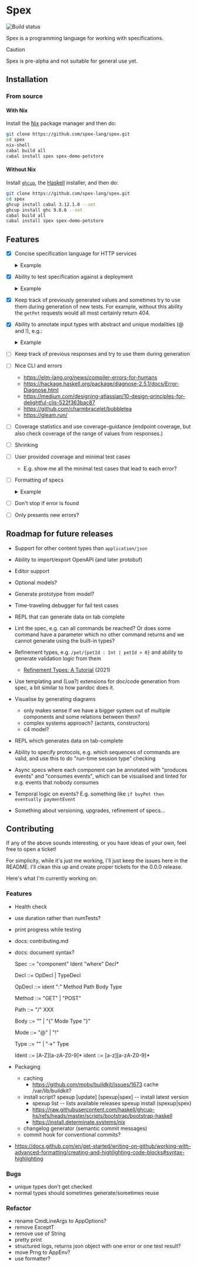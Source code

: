 # Spex

![Build status](https://github.com/spex-lang/spex/actions/workflows/main.yaml/badge.svg)

Spex is a programming language for working with specifications.

> [!CAUTION]
> Spex is pre-alpha and not suitable for general use yet.

## Installation

### From source

#### With Nix

Install the [Nix](https://nixos.org/download/) package manager and then do:

```bash
git clone https://github.com/spex-lang/spex.git
cd spex
nix-shell
cabal build all
cabal install spex spex-demo-petstore
```

#### Without Nix

Install [`ghcup`](https://www.haskell.org/ghcup/install/), the
[Haskell](https://www.haskell.org/) installer, and then do:

```bash
git clone https://github.com/spex-lang/spex.git
cd spex
ghcup install cabal 3.12.1.0 --set
ghcup install ghc 9.6.6 --set
cabal build all
cabal install spex spex-demo-petstore
```

## Features

- [x] Concise specification language for HTTP services
  <details>
  
  <summary>Example</summary>
  
  ```
  $ cat example/petstore-basic.spex
  component PetStore where
  
  addPet : POST /pet Pet
  getPet : GET /pet/{petId : Int} -> Pet
  
  type Pet =
    { petId   : Int
    , petName : String
    }
  ```
  
  </details>

- [x] Ability to test specification against a deployment
  <details>

  <summary>Example</summary>

  ```bash
  $ spex-demo-petstore &
  $ PID_PETSTORE=$!
  $ spex example/petstore-basic.spex

  i Verifying the deployment:    http://localhost:8080
    against the specification:   example/petstore-basic.spex
  
  i Parsing the specification.
  
  i Waiting for health check to pass.
  
  i Starting to run tests.
  
  i All tests passed, here are the results:
  
    failing tests: []
    client errors: 53
    coverage:      fromList [(OpId "addPet",44),(OpId "getPet",56)]
  $ kill ${PID_PETSTORE}
  [1]+  Terminated              spex-demo-petstore
  ```

  </details>

- [x] Keep track of previously generated values and sometimes try to use them
  during generation of new tests. For example, without this ability the
  `getPet` requests would all most certainly return 404.

- [x] Ability to annotate input types with abstract and unique modalities (@ and
  !), e.g.:
  <details>

  <summary>Example</summary>

  ```diff
  $ diff -u example/petstore-basic.spex example/petstore-modal.spex
  - addPet : POST /pet Pet
  - getPet : GET /pet/{petId : Int} -> Pet
  + addPet : POST /pet !Pet
  + getPet : GET /pet/{petId : @Int} -> Pet
  $ spex example/petstore-modal.spex
  cabal run spex -- example/petstore-modal.spex

  i Verifying the deployment:    http://localhost:8080
    against the specification:   example/petstore-modal.spex
  
  i Parsing the specification.
  
  i Waiting for health check to pass.
  
  i Starting to run tests.
  
  i All tests passed, here are the results:
  
    failing tests: []
    client errors: 3
    coverage:      fromList [(OpId "addPet",51),(OpId "getPet",49)]
  ```

  Notice how many fewer 404 errors we get for `getPet` now, because of the
  abstract (`@`) annotation on `petId`.

  Where an abstract type isn't generated, i.e. gets reused, and a unique type
  is always generated and never reused. Without any annotation a coin is
  flipped and the value either gets reused or generated.
  </details>

- [ ] Keep track of previous responses and try to use them during generation 

- [ ] Nice CLI and errors
  + https://elm-lang.org/news/compiler-errors-for-humans
  + https://hackage.haskell.org/package/diagnose-2.5.1/docs/Error-Diagnose.html
  + https://medium.com/designing-atlassian/10-design-principles-for-delightful-clis-522f363bac87
  + https://github.com/charmbracelet/bubbletea
  + https://gleam.run/

- [ ] Coverage statistics and use coverage-guidance (endpoint coverage,
  but also check coverage of the range of values from responses.)

- [ ] Shrinking

- [ ] User provided coverage and minimal test cases
  + E.g. show me all the minimal test cases that lead to each error?

- [ ] Formatting of specs
  <details>

  <summary>Example</summary>

  ```bash
  $ cat example/petstore-badly-formatted.spex
  component PetStore
    where
  
  addPet     : POST   
    /pet Pet

  getPet :GET /pet/{ petId  : 
    Int} ->
    Pet
  $ spex fmt example/petstore-badly-formatted.spex
  component PetStore where
  
  addPet : POST /pet Pet
  getPet : GET /pet/{petId : Int} -> Pet
  ```

  </details>

- [ ] Don't stop if error is found

- [ ] Only presents new errors?

## Roadmap for future releases

* Support for other content types than `application/json`

* Ability to import/export OpenAPI (and later protobuf)

* Editor support

* Optional models?

* Generate prototype from model?

* Time-traveling debugger for fail test cases

* REPL that can generate data on tab complete

* Lint the spec, e.g. can all commands be reached? Or does some
  command have a parameter which no other command returns and we
  cannot generate using the built-in types?

* Refinement types, e.g. `/pet/{petId : Int | petId > 0}` and ability to generate
  validation logic from them
  - [Refinement Types: A Tutorial](https://arxiv.org/abs/2010.07763v1) (2021)

* Use templating and (Lua?) extensions for doc/code generation from
  spec, a bit similar to how pandoc does it.

* Visualise by generating diagrams
  + only makes sense if we have a bigger system out of multiple components and
    some relations between them?
  + complex systems approach? (actants, constructors)
  + c4 model?

* REPL which generates data on tab-complete

* Ability to specify protocols, e.g. which sequences of commands
  are valid, and use this to do "run-time session type" checking

* Async specs where each component can be annotated with "produces
  events" and "consumes events", which can be visualised and linted
  for e.g. events that nobody consumes

* Temporal logic on events? E.g. something like `if buyPet then eventually
  paymentEvent`

* Something about versioning, upgrades, refinement of specs...

## Contributing

If any of the above sounds interesting, or you have ideas of your own, feel
free to open a ticket!

For simplicity, while it's just me working, I'll just keep the issues here in
the README. I'll clean this up and create proper tickets for the 0.0.0 release.

Here's what I'm currently working on:

### Features

- Health check
- use duration rather than numTests?
- print progress while testing
- docs: contributing.md
- docs: document syntax?

  Spec ::= "component" Ident "where" Decl*

  Decl ::= OpDecl | TypeDecl

  OpDecl ::= ident ":" Method Path Body Type

  Method ::= "GET" | "POST"

  Path ::= "/"  XXX

  Body ::= "" | "{" Mode Type "}"

  Mode ::= "@" | "!"

  Type ::= "" | "->" Type

  Ident ::= [A-Z][a-zA-Z0-9]*
  ident ::= [a-z][a-zA-Z0-9]*

- Packaging
  + caching
    * https://github.com/moby/buildkit/issues/1673 
     cache /var/lib/buildkit?
  + install script?
      spexup [update] [spexup|spex] -- install latest version
    * spexup list -- lists available releases
      spexup install (spexup|spex) <version>
    * https://raw.githubusercontent.com/haskell/ghcup-hs/refs/heads/master/scripts/bootstrap/bootstrap-haskell
    * https://install.determinate.systems/nix
  + changelog generator (semantic commit messages)
  + commit hook for conventional commits?
- https://docs.github.com/en/get-started/writing-on-github/working-with-advanced-formatting/creating-and-highlighting-code-blocks#syntax-highlighting

### Bugs

- unique types don't get checked
- normal types should sometimes generate/sometimes reuse

### Refactor

- rename CmdLineArgs to AppOptions?
- remove ExceptT
- remove use of String
- pretty print
- structured logs, returns json object with one error or one test result?
- move Prng to AppEnv?
- use formatter?
